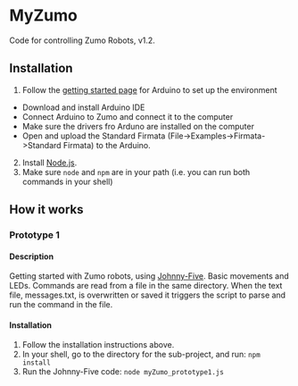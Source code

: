 # MyZumo

Code for controlling Zumo Robots, v1.2. 

## Installation

1. Follow the [getting started page](http://www.arduino.cc/en/Guide/HomePage) for Arduino to set up the environment
  * Download and install Arduino IDE
  * Connect Arduino to Zumo and connect it to the computer
  * Make sure the drivers fro Arduno are installed on the computer
  * Open and upload the Standard Firmata (File->Examples->Firmata->Standard Firmata) to the Arduino.  
2. Install [Node.js](https://nodejs.org/).
3. Make sure ```node``` and ```npm``` are in your path (i.e. you can run both commands in your shell)


## How it works
### Prototype 1
#### Description
Getting started with Zumo robots, using [Johnny-Five](https://github.com/rwaldron/johnny-five). Basic movements and LEDs. Commands are read from a file in the same directory. When the text file, messages.txt, is overwritten or saved it triggers the script to parse and run the command in the file.

#### Installation
1. Follow the installation instructions above.
2. In your shell, go to the directory for the sub-project, and run: ```npm install```
3. Run the Johnny-Five code: ```node myZumo_prototype1.js```
